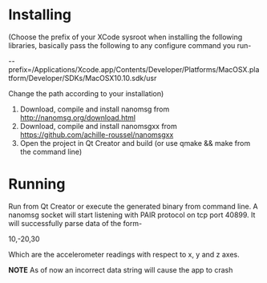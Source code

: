 Installing
======
(Choose the prefix of your XCode sysroot when installing the following libraries, basically
pass the following to any configure command you run-

--prefix=/Applications/Xcode.app/Contents/Developer/Platforms/MacOSX.platform/Developer/SDKs/MacOSX10.10.sdk/usr

Change the path according to your installation)

1. Download, compile and install nanomsg from http://nanomsg.org/download.html
2. Download, compile and install nanomsgxx from https://github.com/achille-roussel/nanomsgxx
3. Open the project in Qt Creator and build (or use qmake && make from the command line)

Running
======
Run from Qt Creator or execute the generated binary from command line. A nanomsg socket will
start listening with PAIR protocol on tcp port 40899. It will successfully parse data of the form-

10,-20,30

Which are the accelerometer readings with respect to x, y and z axes.

**NOTE** As of now an incorrect data string will cause the app to crash

